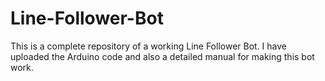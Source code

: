 # Line-Follower-Bot
This is a complete repository of a working Line Follower Bot. I have uploaded the Arduino code and also a detailed manual for making this bot work.
